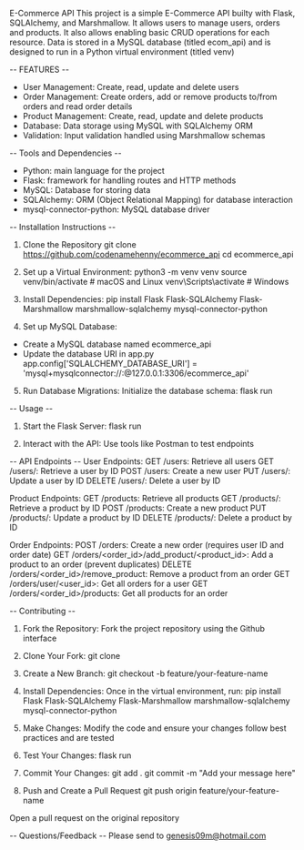 E-Commerce API
This project is a simple E-Commerce API builty with Flask, SQLAlchemy, 
and Marshmallow. It allows users to manage users, orders and products.
It also allows enabling basic CRUD operations for each resource.
Data is stored in a MySQL database (titled ecom_api) and is designed to run in
a Python virtual environment (titled venv)

-- FEATURES --
- User Management: Create, read, update and delete users
- Order Management: Create orders, add or remove products
    to/from orders and read order details
- Product Management: Create, read, update and delete products
- Database: Data storage using MySQL with SQLAlchemy ORM
- Validation: Input validation handled using
    Marshmallow schemas

-- Tools and Dependencies --
- Python: main language for the project
- Flask: framework for handling routes and HTTP methods
- MySQL: Database for storing data
- SQLAlchemy: ORM (Object Relational Mapping) for
    database interaction
- mysql-connector-python: MySQL database driver

-- Installation Instructions -- 
1. Clone the Repository
git clone https://github.com/codenamehenny/ecommerce_api
cd ecommerce_api

2. Set up a Virtual Environment:
python3 -m venv venv
source venv/bin/activate     # macOS and Linux
venv\Scripts\activate       # Windows

3. Install Dependencies:
pip install Flask Flask-SQLAlchemy Flask-Marshmallow marshmallow-sqlalchemy mysql-connector-python

4. Set up MySQL Database:
- Create a MySQL database named ecommerce_api
- Update the database URI in app.py
app.config['SQLALCHEMY_DATABASE_URI'] = 
    'mysql+mysqlconnector://<username>:<password>@127.0.0.1:3306/ecommerce_api'

5. Run Database Migrations:
Initialize the database schema:
flask run

-- Usage -- 
1. Start the Flask Server:
flask run

2. Interact with the API:
Use  tools like Postman to test endpoints

-- API Endpoints --
User Endpoints:
GET /users: Retrieve all users
GET /users/<id>: Retrieve a user by ID
POST /users: Create a new user
PUT /users/<id>: Update a user by ID
DELETE /users/<id>: Delete a user by ID

Product Endpoints:
GET /products: Retrieve all products
GET /products/<id>: Retrieve a product by ID
POST /products: Create a new product
PUT /products/<id>: Update a product by ID
DELETE /products/<id>: Delete a product by ID

Order Endpoints:
POST /orders: Create a new order (requires user ID and order date)
GET /orders/<order_id>/add_product/<product_id>: Add a product to an order (prevent duplicates)
DELETE /orders/<order_id>/remove_product: Remove a product from an order
GET /orders/user/<user_id>: Get all orders for a user
GET /orders/<order_id>/products: Get all products for an order

-- Contributing -- 
1. Fork the Repository:
Fork the project repository using the Github interface

2. Clone Your Fork:
git clone <your-forked-repo-url>

3. Create a New Branch:
git checkout -b feature/your-feature-name

4. Install Dependencies:
Once in the virtual environment, run:
pip install Flask Flask-SQLAlchemy Flask-Marshmallow marshmallow-sqlalchemy mysql-connector-python

5. Make Changes:
Modify the code and ensure your changes follow best 
    practices and are tested

6. Test Your Changes:
flask run

7. Commit Your Changes:
git add .
git commit -m "Add your message here"

8. Push and Create a Pull Request
git push origin feature/your-feature-name

Open a pull request on the original repository

-- Questions/Feedback --
Please send to genesis09m@hotmail.com